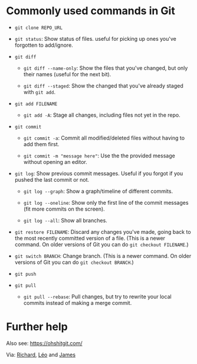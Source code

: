 # Commonly used commands in Git

- `git clone REPO_URL`

- `git status`: Show status of files. useful for picking up ones you've forgotten to add/ignore.

- `git diff`

    - `git diff --name-only`: Show the files that you've changed, but only their names (useful for the next bit).

    - `git diff --staged`: Show the changed that you've already staged with `git add`.

- `git add FILENAME`

    - `git add -A`: Stage all changes, including files not yet in the repo.

- `git commit`

    - `git commit -a`: Commit all modified/deleted files without having to add them first.

    - `git commit -m "message here"`: Use the the provided message without opening an editor.

- `git log`: Show previous commit messages. Useful if you forgot if you pushed the last commit or not.

    - `git log --graph`: Show a graph/timeline of different commits.

    - `git log --oneline`: Show only the first line of the commit messages (fit more commits on the screen).

    - `git log --all`: Show all branches.

- `git restore FILENAME`: Discard any changes you've made, going back to the most recently committed version of a file. (This is a newer command. On older versions of Git you can do `git checkout FILENAME`.)

- `git switch BRANCH`: Change branch. (This is a newer command. On older versions of Git you can do `git checkout BRANCH`.)

- `git push`

- `git pull`

    - `git pull --rebase`: Pull changes, but try to rewrite your local commits instead of making a merge commit.

# Further help

Also see: https://ohshitgit.com/

Via: [Richard](https://github.com/richard-lane), [Léo](https://github.com/l-gorman) and [James](https://github.com/jatonline)
